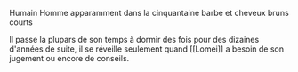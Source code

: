 Humain
Homme apparamment dans la cinquantaine barbe et cheveux bruns courts 

Il passe la plupars de son temps à dormir des fois pour des dizaines d'années de suite, il se réveille seulement quand [[Lomei]] a besoin de son jugement ou encore de conseils. 